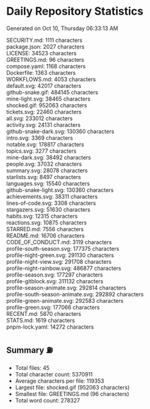 # Daily Repository Statistics 
Generated on Oct 10, Thursday 06:33:13 AM  

SECURITY.md: 1111 characters  
package.json: 2027 characters  
LICENSE: 34523 characters  
GREETINGS.md: 96 characters  
compose.yaml: 1168 characters  
Dockerfile: 1363 characters  
WORKFLOWS.md: 4053 characters  
default.svg: 42017 characters  
github-snake.gif: 484145 characters  
mine-light.svg: 38465 characters  
shocked.gif: 952063 characters  
tickets.svg: 22460 characters  
all.svg: 233012 characters  
activity.svg: 24131 characters  
github-snake-dark.svg: 130360 characters  
intro.svg: 3369 characters  
notable.svg: 178817 characters  
topics.svg: 3277 characters  
mine-dark.svg: 38492 characters  
people.svg: 37032 characters  
summary.svg: 28078 characters  
starlists.svg: 8497 characters  
languages.svg: 15540 characters  
github-snake-light.svg: 130360 characters  
achievements.svg: 38311 characters  
lines-of-code.svg: 3308 characters  
stargazers.svg: 51630 characters  
habits.svg: 12315 characters  
reactions.svg: 10875 characters  
STARRED.md: 7556 characters  
README.md: 16706 characters  
CODE_OF_CONDUCT.md: 3119 characters  
profile-south-season.svg: 177375 characters  
profile-night-green.svg: 291130 characters  
profile-night-view.svg: 291708 characters  
profile-night-rainbow.svg: 486877 characters  
profile-season.svg: 177297 characters  
profile-gitblock.svg: 311132 characters  
profile-season-animate.svg: 292814 characters  
profile-south-season-animate.svg: 292892 characters  
profile-green-animate.svg: 292583 characters  
profile-green.svg: 177066 characters  
RECENT.md: 5870 characters  
STATS.md: 1619 characters  
pnpm-lock.yaml: 14272 characters  

## Summary ⛽  
- Total files: 45  
- Total character count: 5370911  
- Average characters per file: 119353  
- Largest file: shocked.gif (952063 characters)  
- Smallest file: GREETINGS.md (96 characters)  
- Total word count: 278327  
